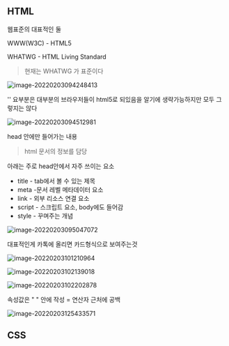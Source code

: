 



## HTML

웹표준의 대표적인 둘

WWW(W3C) - HTML5

WHATWG - HTML Living Standard 

> 현재는 WHATWG 가 표준이다 



![image-20220203094248413](C:\Users\sw133\AppData\Roaming\Typora\typora-user-images\image-20220203094248413.png)

'<!DOCTYPE html>'  요부분은 대부분의 브라우저들이 html5로 되있음을 알기에 생략가능하지만
    모두 그렇지는 않다



![image-20220203094512981](C:\Users\sw133\AppData\Roaming\Typora\typora-user-images\image-20220203094512981.png)

head 안에만 들어가는 내용 

>  html 문서의 정보를 담당

아래는 주로 head안에서 자주 쓰이는 요소

* title - tab에서 볼 수 있는 제목
* meta -문서 레벨 메타데이터 요소 
* link - 외부 리소스 연결 요소
* script - 스크립트 요소, body에도 들어감
* style - 꾸며주는 개념 

![image-20220203095047072](C:\Users\sw133\AppData\Roaming\Typora\typora-user-images\image-20220203095047072.png)

대표적인게 카톡에 올리면 카드형식으로 보여주는것 



![image-20220203101210964](C:\Users\sw133\AppData\Roaming\Typora\typora-user-images\image-20220203101210964.png)

![image-20220203102139018](C:\Users\sw133\AppData\Roaming\Typora\typora-user-images\image-20220203102139018.png)



![image-20220203102202878](C:\Users\sw133\AppData\Roaming\Typora\typora-user-images\image-20220203102202878.png)

속성값은 " " 안에 작성 = 연산자 근처에 공백





![image-20220203125433571](C:\Users\sw133\AppData\Roaming\Typora\typora-user-images\image-20220203125433571.png)









## CSS

